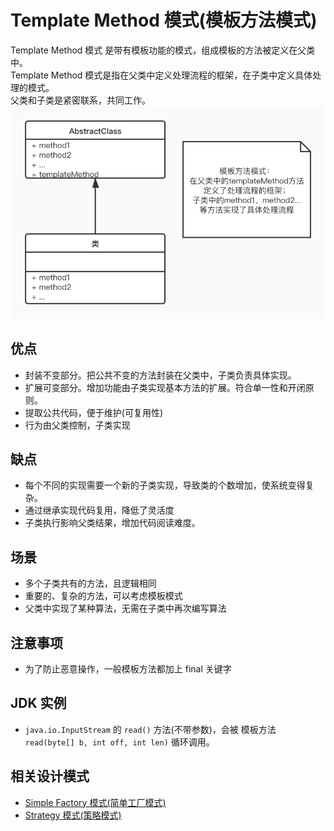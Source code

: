 # Template Method 模式(模板方法模式)
Template Method 模式 是带有模板功能的模式，组成模板的方法被定义在父类中。  
Template Method 模式是指在父类中定义处理流程的框架，在子类中定义具体处理的模式。  
父类和子类是紧密联系，共同工作。    
![类图](./template模式.jpg)
## 优点
- 封装不变部分。把公共不变的方法封装在父类中，子类负责具体实现。
- 扩展可变部分。增加功能由子类实现基本方法的扩展。符合单一性和开闭原则。
- 提取公共代码，便于维护(可复用性)
- 行为由父类控制，子类实现
## 缺点
- 每个不同的实现需要一个新的子类实现，导致类的个数增加，使系统变得复杂。
- 通过继承实现代码复用，降低了灵活度
- 子类执行影响父类结果，增加代码阅读难度。  
## 场景
- 多个子类共有的方法，且逻辑相同
- 重要的、复杂的方法，可以考虑模板模式
- 父类中实现了某种算法，无需在子类中再次编写算法
## 注意事项
- 为了防止恶意操作，一般模板方法都加上 final 关键字
## JDK 实例
- `java.io.InputStream` 的 `read()` 方法(不带参数)，会被 模板方法 `read(byte[] b, int off, int len)` 循环调用。
## 相关设计模式
- [Simple Factory 模式(简单工厂模式)](../simple-factory/simpleFactory.md)
- [Strategy 模式(策略模式)](../strategy/strategy.md)


